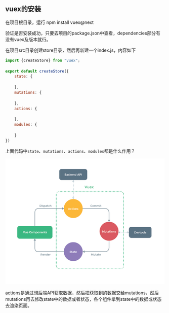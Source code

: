 ## vuex的安装



在项目根目录，运行 npm install vuex@next

验证是否安装成功，只要去项目的package.json中查看，dependencies部分有没有vuex及版本就行。



在项目src目录创建store目录，然后再新建一个index.js，内容如下

```js
import {createStore} from "vuex";

export default createStore({
    state: {

    },
    mutations: {

    },
    actions: {

    },
    modules: {
        
    }
})

```



上面代码中`state`、`mutations`、`actions`、`modules`都是什么作用？

![avatar](../../images/vuex.png)



actions是通过想后端API获取数据，然后把获取到的数据交给mutations，然后mutations再去修改state中的数据或者状态，各个组件拿到state中的数据或状态去渲染页面。



